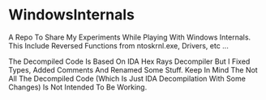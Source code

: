 # WindowsInternals 
A Repo To Share My Experiments While Playing With Windows Internals. This Include Reversed Functions from ntoskrnl.exe, Drivers, etc ...  

The Decompiled Code Is Based On IDA Hex Rays Decompiler But I Fixed Types, Added Comments And Renamed Some Stuff. Keep In Mind The Not All The Decompiled Code (Which Is Just IDA Decompilation With Some Changes) Is Not Intended To Be Working. 
